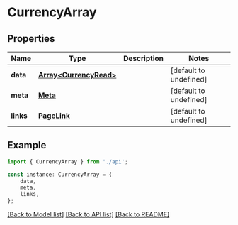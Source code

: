 # CurrencyArray


## Properties

Name | Type | Description | Notes
------------ | ------------- | ------------- | -------------
**data** | [**Array&lt;CurrencyRead&gt;**](CurrencyRead.md) |  | [default to undefined]
**meta** | [**Meta**](Meta.md) |  | [default to undefined]
**links** | [**PageLink**](PageLink.md) |  | [default to undefined]

## Example

```typescript
import { CurrencyArray } from './api';

const instance: CurrencyArray = {
    data,
    meta,
    links,
};
```

[[Back to Model list]](../README.md#documentation-for-models) [[Back to API list]](../README.md#documentation-for-api-endpoints) [[Back to README]](../README.md)
